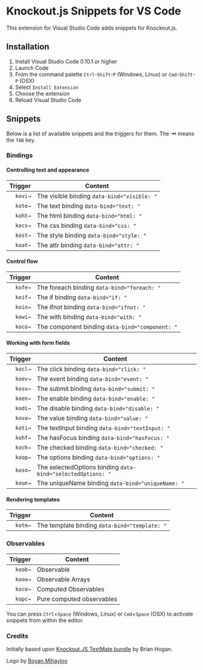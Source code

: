# Knockout.js Snippets for VS Code

This extension for Visual Studio Code adds snippets for Knockout.js.

## Installation

1. Install Visual Studio Code 0.10.1 or higher
2. Launch Code
3. From the command palette `Ctrl`-`Shift`-`P` (Windows, Linux) or `Cmd`-`Shift`-`P` (OSX)
4. Select `Install Extension`
5. Choose the extension
6. Reload Visual Studio Code

## Snippets

Below is a list of available snippets and the triggers for them. The **⇥** means the `TAB` key.

### Bindings

#### Controlling text and appearance
| Trigger  | Content |
| -------: | ------- |
| `kovi→`   | The visible binding	`data-bind="visible: "`|
| `kote→`   | The text binding 	`data-bind="text: "` |
| `koht→`   | The html binding 	`data-bind="html: "` |
| `kocs→`   | The css binding 		`data-bind="css: "` |
| `kost→`   | The style binding 	`data-bind="style: "` |
| `koat→`   | The attr binding 	`data-bind="attr: "` |

#### Control flow
| Trigger  | Content |
| -------: | ------- |
| `kofe→`   | The foreach binding `data-bind="foreach: "`|
| `koif→`   | The if binding  `data-bind="if: "` |
| `koin→`   | The ifnot binding `data-bind="ifnot: "` |
| `kowi→`   | The with binding  `data-bind="with: "` |
| `koco→`   | The component binding `data-bind="component: "` |

#### Working with form fields
| Trigger  | Content |
| -------: | ------- |
| `kocl→`   | The click binding `data-bind="click: "`|
| `koev→`   | The event binding  `data-bind="event: "` |
| `kosu→`   | The submit binding `data-bind="submit: "` |
| `koen→`   | The enable binding `data-bind="enable: "` |
| `kodi→`   | The disable binding `data-bind="disable: "` |
| `kova→`   | The value binding `data-bind="value: "`|
| `koti→`   | The textInput binding  `data-bind="textInput: "` |
| `kohf→`   | The hasFocus binding `data-bind="hasFocus: "` |
| `koch→`   | The checked binding `data-bind="checked: "` |
| `koop→`   | The options binding `data-bind="options: "` |
| `koso→`   | The selectedOptions binding `data-bind="selectedOptions: "` |
| `koun→`   | The uniqueName binding `data-bind="uniqueName: "` |

#### Rendering templates
| Trigger  | Content |
| -------: | ------- |
| `kotm→`   | The template binding `data-bind="template: "`|

### Observables

| Trigger  | Content |
| -------: | ------- |
| `koob→`   | Observable |
| `kooa→`   | Observable Arrays  |
| `koco→`   | Computed Observables |
| `kopc→`   | Pure computed observables |

You can press `Ctrl`+`Space` (Windows, Linux) or `Cmd`+`Space` (OSX) to activate snippets from within the editor.

### Credits

Initially based upon [Knockout.JS TextMate bundle](https://github.com/napcs/knockout-tmbundle) by Brian Hogan.

Logo by [Boyan Mihaylov](http://boyan.in)
